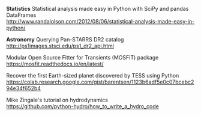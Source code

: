 

**Statistics**
Statistical analysis made easy in Python with SciPy and pandas DataFrames
<br>
http://www.randalolson.com/2012/08/06/statistical-analysis-made-easy-in-python/


**Astronomy**
Querying Pan-STARRS DR2 catalog
<br>
http://ps1images.stsci.edu/ps1_dr2_api.html

Modular Open Source Fitter for Transients (MOSFiT) package
<br>
https://mosfit.readthedocs.io/en/latest/

Recover the first Earth-sized planet discovered by TESS using Python
<br>
https://colab.research.google.com/gist/barentsen/1123b6adf5e0c07bcebc294e34f652b4

Mike Zingale's tutorial on hydrodynamics
<br>
https://github.com/python-hydro/how_to_write_a_hydro_code
